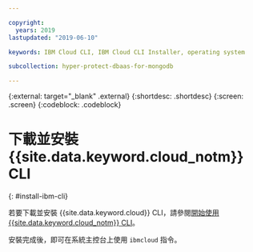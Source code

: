 ```yaml
---

copyright:
  years: 2019
lastupdated: "2019-06-10"

keywords: IBM Cloud CLI, IBM Cloud CLI Installer, operating system

subcollection: hyper-protect-dbaas-for-mongodb

---
```


{:external: target="_blank" .external}
{:shortdesc: .shortdesc}
{:screen: .screen}
{:codeblock: .codeblock}


# 下載並安裝 {{site.data.keyword.cloud_notm}} CLI
{: #install-ibm-cli}

若要下載並安裝 {{site.data.keyword.cloud}} CLI，請參閱[開始使用 {{site.data.keyword.cloud_notm}} CLI](/docs/cli?topic=cloud-cli-getting-started)。

安裝完成後，即可在系統主控台上使用 `ibmcloud` 指令。
